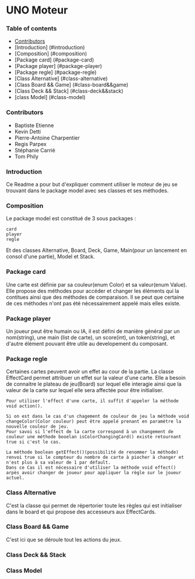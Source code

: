 # UNO Moteur

### Table of contents

- [Contributors](#contributors)
- [Introduction] (#introduction)
- [Composition] (#composition)
- [Package card] (#package-card)
- [Package player] (#package-player)
- [Package regle] (#package-regle)
- [Class Alternative] (#class-alternative)
- [Class Board && Game] (#class-board&&game)
- [Class Deck && Stack] (#class-deck&&stack)
- [class Model] (#class-model)

### Contributors

* Baptiste Etienne
* Kevin Detti
* Pierre-Antoine Charpentier
* Regis Parpex
* Stéphanie Carrié
* Tom Phily

### Introduction

Ce Readme a pour but d'expliquer comment utiliser le moteur de jeu se trouvant dans le package model avec ses classes et ses méthodes.

### Composition

Le package model est constitué de 3 sous packages :
```
card
player
regle
```
Et des classes Alternative, Board, Deck, Game, Main(pour un lancement en consol d'une partie), Model et Stack.

### Package card

Une carte est définie par sa couleur(enum Color) et sa valeur(enum Value).
Elle propose des méthodes pour accéder et changer les éléments qui la contitues ainsi que des méthodes de comparaison. Il se peut que certaine de ces méthodes n'ont pas été nécessairement appelé mais elles existe.

### Package player

Un joueur peut être humain ou IA, il est défini de manière général par un nom(string), une main (list de carte), un score(int), un token(string), et d'autre élément pouvant être utile au developement du composant.

### Package regle

Certaines cartes peuvent avoir un effet au cour de la partie.
La classe EffectCard permet attribuer un effet sur la valeur d'une carte.
Elle a besoin de connaitre le plateau de jeu(Board) sur lequel elle interagie ainsi que la valeur de la carte sur lequel elle sera affectée pour être initialiser.

```
Pour utiliser l'effect d'une carte, il suffit d'appeler la méthode void action().

Si on est dans le cas d'un chagement de couleur de jeu la méthode void changeColor(Color couleur) peut être appelé prenant en paramètre la nouvelle couleur de jeu.
Pour savoi si l'effect de la carte correspond à un changement de couleur une méthode booelan isColorChangingCard() existe retournant true si c'est le cas.

La méthode boolean getEffect()(possibilité de renommer la méthode) renvoi true si le compteur du nombre de carte à piocher à changer et n'est plus à sa valeur de 1 par défault.
Dans ce Cas il est nécessaire d'utiliser la méthode void effect() arpès avoir changer de joueur pour appliquer la règle sur le joueur actuel.
```

### Class Alternative

C'est la classe qui permet de répertorier toute les règles qui est initialiser dans le board et qui propose des accesseurs aux EffectCards.

### Class Board && Game

C'est ici que se déroule tout les actions du jeux.

### Class Deck && Stack

### Class Model